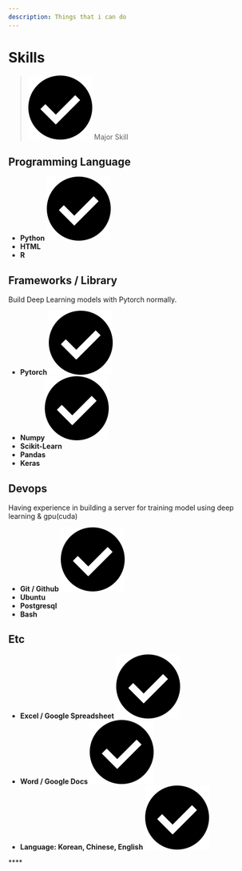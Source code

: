 ```yaml
---
description: Things that i can do
---
```


# Skills

> ![](.gitbook/assets/c_check.png) Major Skill

## Programming Language

* **Python** ![](.gitbook/assets/c_check.png)
* **HTML**
* **R**

## Frameworks / Library

Build Deep Learning models with Pytorch normally.

* **Pytorch** ![](.gitbook/assets/c_check.png)
* **Numpy**![](.gitbook/assets/c_check.png)
* **Scikit-Learn**
* **Pandas** 
* **Keras**

## Devops

Having experience in building a server for training model using deep learning & gpu\(cuda\)

* **Git / Github** ![](.gitbook/assets/c_check.png)
* **Ubuntu**
* **Postgresql**
* **Bash**

## Etc

* **Excel / Google Spreadsheet** ![](.gitbook/assets/c_check.png) 
* **Word / Google Docs** ![](.gitbook/assets/c_check.png) 
* **Language: Korean, Chinese, English** ![](.gitbook/assets/c_check.png) 

\*\*\*\*

